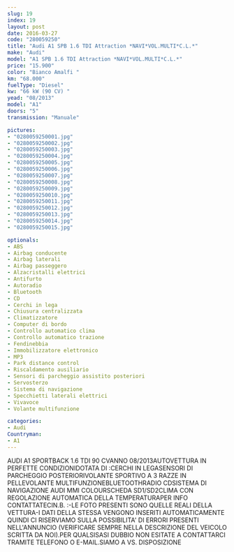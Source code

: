```yaml
---
slug: 19
index: 19
layout: post
date: 2016-03-27
code: "280059250"
title: "Audi A1 SPB 1.6 TDI Attraction *NAVI*VOL.MULTI*C.L.*"
make: "Audi"
model: "A1 SPB 1.6 TDI Attraction *NAVI*VOL.MULTI*C.L.*"
price: "15.900"
color: "Bianco Amalfi "
km: "68.000"
fuelType: "Diesel"
kw: "66 kW (90 CV) "
yead: "08/2013"
model: "A1"
doors: "5"
transmission: "Manuale"

pictures:
- "0280059250001.jpg"
- "0280059250002.jpg"
- "0280059250003.jpg"
- "0280059250004.jpg"
- "0280059250005.jpg"
- "0280059250006.jpg"
- "0280059250007.jpg"
- "0280059250008.jpg"
- "0280059250009.jpg"
- "0280059250010.jpg"
- "0280059250011.jpg"
- "0280059250012.jpg"
- "0280059250013.jpg"
- "0280059250014.jpg"
- "0280059250015.jpg"

optionals:
- ABS
- Airbag conducente
- Airbag laterali
- Airbag passeggero
- Alzacristalli elettrici
- Antifurto
- Autoradio
- Bluetooth
- CD
- Cerchi in lega
- Chiusura centralizzata
- Climatizzatore
- Computer di bordo
- Controllo automatico clima
- Controllo automatico trazione
- Fendinebbia
- Immobilizzatore elettronico
- MP3
- Park distance control
- Riscaldamento ausiliario
- Sensori di parcheggio assistito posteriori
- Servosterzo
- Sistema di navigazione
- Specchietti laterali elettrici
- Vivavoce
- Volante multifunzione

categories:
- Audi
Countryman:
- A1
---
```

AUDI A1 SPORTBACK 1.6 TDI 90 CVANNO 08/2013AUTOVETTURA IN PERFETTE CONDIZIONIDOTATA DI :CERCHI IN LEGASENSORI DI PARCHEGGIO POSTERIORIVOLANTE SPORTIVO A 3 RAZZE IN PELLEVOLANTE MULTIFUNZIONEBLUETOOTHRADIO CDSISTEMA DI NAVIGAZIONE AUDI MMI COLOURSCHEDA SD1/SD2CLIMA CON REGOLAZIONE AUTOMATICA DELLA TEMPERATURAPER INFO CONTATTATECIN.B. :-LE FOTO PRESENTI SONO QUELLE REALI DELLA VETTURA-I DATI DELLA STESSA VENGONO INSERITI AUTOMATICAMENTE QUINDI CI RISERVIAMO SULLA POSSIBILITA' DI ERRORI PRESENTI NELL'ANNUNCIO (VERIFICARE SEMPRE NELLA DESCRIZIONE DEL VEICOLO SCRITTA DA NOI).PER QUALSISASI DUBBIO NON ESITATE A CONTATTARCI TRAMITE TELEFONO O E-MAIL.SIAMO A VS. DISPOSIZIONE